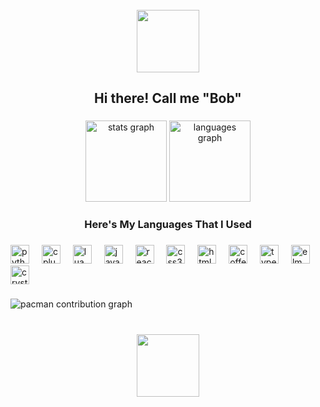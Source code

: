 <br clear="both">

<div align="center">
  <img height="100" src="https://media2.giphy.com/media/v1.Y2lkPTc5MGI3NjExOTQ3cjI5NGphMGkwOTZycGo2Z2FtOXhoN3JvemFoaXlsMTlyMDk3dCZlcD12MV9pbnRlcm5hbF9naWZfYnlfaWQmY3Q9Zw/KFBEaCDJqAjUvbPop5/giphy.gif"  />
</div>

###

<h2 align="center">Hi there! Call me "Bob"</h2>

###

<div align="center">
  <img src="https://github-readme-stats.vercel.app/api?username=ItzBob15&hide_title=false&hide_rank=false&show_icons=true&include_all_commits=true&count_private=true&disable_animations=false&theme=dracula&locale=en&hide_border=false" height="130" alt="stats graph"  />
  <img src="https://github-readme-stats.vercel.app/api/top-langs?username=ItzBob15&locale=en&hide_title=false&layout=compact&card_width=320&langs_count=5&theme=dracula&hide_border=false" height="130" alt="languages graph"  />
</div>

###

<h3 align="center">Here's My Languages That I Used</h3>

###

<div align="left">
  <img src="https://cdn.jsdelivr.net/gh/devicons/devicon/icons/python/python-original.svg" height="30" alt="python logo"  />
  <img width="12" />
  <img src="https://cdn.jsdelivr.net/gh/devicons/devicon/icons/cplusplus/cplusplus-original.svg" height="30" alt="cplusplus logo"  />
  <img width="12" />
  <img src="https://cdn.jsdelivr.net/gh/devicons/devicon/icons/lua/lua-original.svg" height="30" alt="lua logo"  />
  <img width="12" />
  <img src="https://cdn.jsdelivr.net/gh/devicons/devicon/icons/javascript/javascript-original.svg" height="30" alt="javascript logo"  />
  <img width="12" />
  <img src="https://cdn.jsdelivr.net/gh/devicons/devicon/icons/react/react-original.svg" height="30" alt="react logo"  />
  <img width="12" />
  <img src="https://cdn.jsdelivr.net/gh/devicons/devicon/icons/css3/css3-original.svg" height="30" alt="css3 logo"  />
  <img width="12" />
  <img src="https://cdn.jsdelivr.net/gh/devicons/devicon/icons/html5/html5-original.svg" height="30" alt="html5 logo"  />
  <img width="12" />
  <img src="https://cdn.jsdelivr.net/gh/devicons/devicon/icons/coffeescript/coffeescript-original.svg" height="30" alt="coffeescript logo"  />
  <img width="12" />
  <img src="https://cdn.jsdelivr.net/gh/devicons/devicon/icons/typescript/typescript-original.svg" height="30" alt="typescript logo"  />
  <img width="12" />
  <img src="https://cdn.jsdelivr.net/gh/devicons/devicon/icons/elm/elm-original.svg" height="30" alt="elm logo"  />
  <img width="12" />
  <img src="https://cdn.jsdelivr.net/gh/devicons/devicon/icons/crystal/crystal-original.svg" height="30" alt="crystal logo"  />
</div>

###

<picture>
  <source media="(prefers-color-scheme: dark)" srcset="https://raw.githubusercontent.com/ItzBob15/ItzBob15/output/pacman-contribution-graph-dark.svg">
  <source media="(prefers-color-scheme: light)" srcset="https://raw.githubusercontent.com/ItzBob15/ItzBob15/output/pacman-contribution-graph.svg">
  <img alt="pacman contribution graph" src="https://raw.githubusercontent.com/ItzBob15/ItzBob15/output/pacman-contribution-graph.svg">
</picture>

###

<br clear="both">

<div align="center">
  <img height="100" src="https://media1.giphy.com/media/v1.Y2lkPTc5MGI3NjExNTRxeTB0NG1hbGk1dXI1anp1bm13NHB4ZXl6Nm4xem92MGY1MG1hZSZlcD12MV9pbnRlcm5hbF9naWZfYnlfaWQmY3Q9Zw/Ng9tKij3p8PLwbWPgo/giphy.gif"  />
</div>

###
